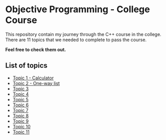 # Objective Programming - College Course
This repository contain my journey through the C++ course in the college. There are 11 topics that we needed to complete to pass the course.

**Feel free to check them out.**

## List of topics
* [Topic 1 - Calculator](https://github.com/SSketcher/Objective_Programming---College/blob/main/Topic_1)
* [Topic 2 - One-way list](https://github.com/SSketcher/Objective_Programming---College/blob/main/Topic_2)
* [Topic 3](https://github.com/SSketcher/Objective_Programming---College/blob/main/Topic_3)
* [Topic 4](https://github.com/SSketcher/Objective_Programming---College/blob/main/Topic_4)
* [Topic 5](https://github.com/SSketcher/Objective_Programming---College/blob/main/Topic_5)
* [Topic 6](https://github.com/SSketcher/Objective_Programming---College/blob/main/Topic_6)
* [Topic 7](https://github.com/SSketcher/Objective_Programming---College/blob/main/Topic_7)
* [Topic 8](https://github.com/SSketcher/Objective_Programming---College/blob/main/Topic_8)
* [Topic 9](https://github.com/SSketcher/Objective_Programming---College/blob/main/Topic_9)
* [Topic 10](https://github.com/SSketcher/Objective_Programming---College/blob/main/Topic_10)
* [Topic 11](https://github.com/SSketcher/Objective_Programming---College/blob/main/Topic_11)



